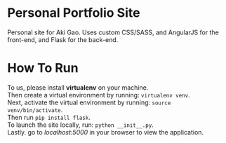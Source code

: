# Personal Portfolio Site 
Personal site for Aki Gao. Uses custom CSS/SASS, and AngularJS for the front-end, and Flask  for the back-end.   

# How To Run
To us, please install **virtualenv** on your machine.  
Then create a virtual environment by running: `virtualenv venv`.  
Next, activate the virtual environment by running: `source venv/bin/activate`.  
Then run `pip install flask`.   
To launch the site locally, run: `python __init__.py`.  
Lastly. go to *localhost:5000* in your browser to view the application.
